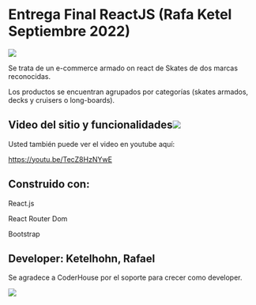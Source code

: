 # Entrega Final ReactJS (Rafa Ketel Septiembre 2022)

![](https://res.cloudinary.com/lechon/image/upload/v1664119710/skates/logo_mini_mmlahs.png)

Se trata de un e-commerce armado on react de Skates de dos marcas reconocidas.

Los productos se encuentran agrupados por categorías (skates armados, decks y cruisers o long-boards).



## Video del sitio y funcionalidades![](https://res.cloudinary.com/lechon/image/upload/v1664121713/skates/youtube_mhdj6c.png)

Usted también puede ver el video en youtube aquí:

https://youtu.be/TecZ8HzNYwE

## Construido con:

React.js

React Router Dom

Bootstrap


## Developer: Ketelhohn, Rafael
Se agradece a CoderHouse por el soporte para crecer como developer.

![](https://res.cloudinary.com/lechon/image/upload/v1664121590/skates/banner_bzsydx.jpg)
